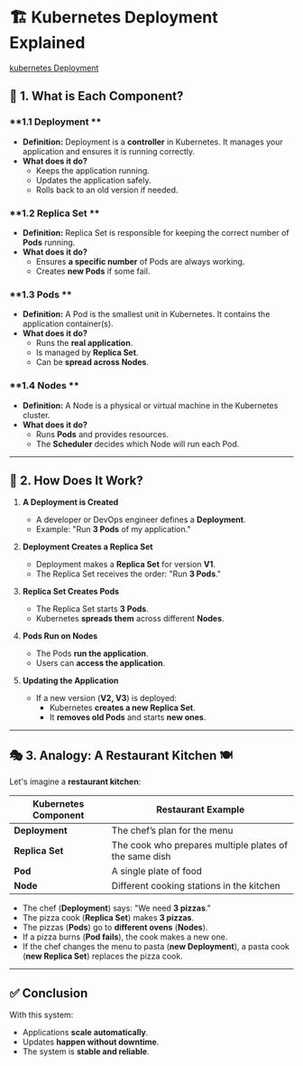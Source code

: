 # 🏗 Kubernetes Deployment Explained
[kubernetes Deployment](Day2/image.png)

## 📌 1. What is Each Component?  

### **1.1 Deployment **
- **Definition:** Deployment is a **controller** in Kubernetes. It manages your application and ensures it is running correctly.  
- **What does it do?**  
  - Keeps the application running.  
  - Updates the application safely.  
  - Rolls back to an old version if needed.  

### **1.2 Replica Set **
- **Definition:** Replica Set is responsible for keeping the correct number of **Pods** running.  
- **What does it do?**  
  - Ensures **a specific number** of Pods are always working.  
  - Creates **new Pods** if some fail.  

### **1.3 Pods **
- **Definition:** A Pod is the smallest unit in Kubernetes. It contains the application container(s).  
- **What does it do?**  
  - Runs the **real application**.  
  - Is managed by **Replica Set**.  
  - Can be **spread across Nodes**.  

### **1.4 Nodes **
- **Definition:** A Node is a physical or virtual machine in the Kubernetes cluster.  
- **What does it do?**  
  - Runs **Pods** and provides resources.  
  - The **Scheduler** decides which Node will run each Pod.  

---

## 🔄 2. How Does It Work?

1. **A Deployment is Created**
   - A developer or DevOps engineer defines a **Deployment**.
   - Example: "Run **3 Pods** of my application."

2. **Deployment Creates a Replica Set**
   - Deployment makes a **Replica Set** for version **V1**.
   - The Replica Set receives the order: "Run **3 Pods**."

3. **Replica Set Creates Pods**
   - The Replica Set starts **3 Pods**.
   - Kubernetes **spreads them** across different **Nodes**.

4. **Pods Run on Nodes**
   - The Pods **run the application**.
   - Users can **access the application**.

5. **Updating the Application**
   - If a new version (**V2, V3**) is deployed:
     - Kubernetes **creates a new Replica Set**.
     - It **removes old Pods** and starts **new ones**.

---

## 🎭 3. Analogy: A Restaurant Kitchen 🍽

Let's imagine a **restaurant kitchen**:

| **Kubernetes Component** | **Restaurant Example** |
|-------------------------|----------------------|
| **Deployment** | The chef’s plan for the menu |
| **Replica Set** | The cook who prepares multiple plates of the same dish |
| **Pod** | A single plate of food |
| **Node** | Different cooking stations in the kitchen |

- The chef (**Deployment**) says: "We need **3 pizzas**."
- The pizza cook (**Replica Set**) makes **3 pizzas**.
- The pizzas (**Pods**) go to **different ovens** (**Nodes**).
- If a pizza burns (**Pod fails**), the cook makes a new one.
- If the chef changes the menu to pasta (**new Deployment**), a pasta cook (**new Replica Set**) replaces the pizza cook.

---

## ✅ Conclusion  
With this system:  
- Applications **scale automatically**.  
- Updates **happen without downtime**.  
- The system is **stable and reliable**.  

